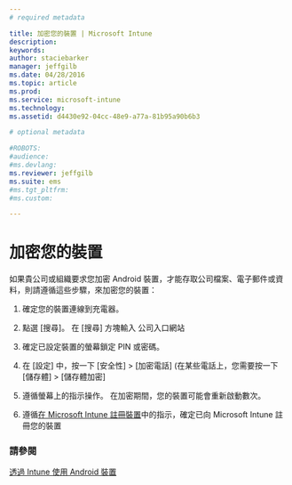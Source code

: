 ```yaml
---
# required metadata

title: 加密您的裝置 | Microsoft Intune
description:
keywords:
author: staciebarker
manager: jeffgilb
ms.date: 04/28/2016
ms.topic: article
ms.prod:
ms.service: microsoft-intune
ms.technology:
ms.assetid: d4430e92-04cc-48e9-a77a-81b95a90b6b3

# optional metadata

#ROBOTS:
#audience:
#ms.devlang:
ms.reviewer: jeffgilb
ms.suite: ems
#ms.tgt_pltfrm:
#ms.custom:

---
```



# 加密您的裝置

如果貴公司或組織要求您加密 Android 裝置，才能存取公司檔案、電子郵件或資料，則請遵循這些步驟，來加密您的裝置：

1.  確定您的裝置連線到充電器。

2.  點選 [搜尋]。 在 [搜尋] 方塊輸入 公司入口網站

3.  確定已設定裝置的螢幕鎖定 PIN 或密碼。

4.  在 [設定] 中，按一下 [安全性] &gt; [加密電話]
    (在某些電話上，您需要按一下 [儲存體] &gt; [儲存體加密]

5.  遵循螢幕上的指示操作。 在加密期間，您的裝置可能會重新啟動數次。

6.  遵循[在 Microsoft Intune 註冊裝置](enroll-your-device-in-Intune-android.md)中的指示，確定已向 Microsoft Intune 註冊您的裝置

### 請參閱
[透過 Intune 使用 Android 裝置](using-your-android-device-with-intune.md)



<!--HONumber=May16_HO2-->


